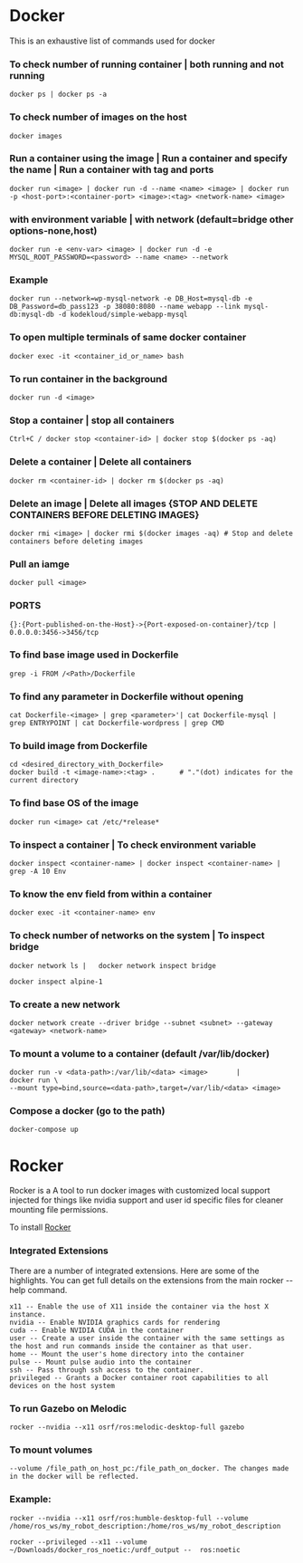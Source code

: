 # Docker
This is an exhaustive list of commands used for docker 

### To check number of running container | both running and not running
```
docker ps | docker ps -a
```


### To check number of images on the host 
```
docker images
```

### Run a container using the image   |    Run a container and specify the name   |   Run a container with tag and ports
```
docker run <image> | docker run -d --name <name> <image> | docker run -p <host-port>:<container-port> <image>:<tag> <network-name> <image>
```

### with environment variable        |   with network (default=bridge other options-none,host)
```
docker run -e <env-var> <image> | docker run -d -e MYSQL_ROOT_PASSWORD=<password> --name <name> --network 
```
### Example 
```
docker run --network=wp-mysql-network -e DB_Host=mysql-db -e DB_Password=db_pass123 -p 38080:8080 --name webapp --link mysql-db:mysql-db -d kodekloud/simple-webapp-mysql
```
### To open multiple terminals of same docker container
```
docker exec -it <container_id_or_name> bash
```

### To run container in the background
```
docker run -d <image>
```

### Stop a container                      |   stop all containers
```
Ctrl+C / docker stop <container-id> | docker stop $(docker ps -aq)
```

### Delete a container        |   Delete all containers
```
docker rm <container-id> | docker rm $(docker ps -aq)
```

### Delete an image       |   Delete all images {STOP AND DELETE CONTAINERS BEFORE DELETING IMAGES}
```
docker rmi <image> | docker rmi $(docker images -aq) # Stop and delete containers before deleting images
```

### Pull an iamge
```
docker pull <image>
```

### PORTS
```
{}:{Port-published-on-the-Host}->{Port-exposed-on-container}/tcp | 0.0.0.0:3456->3456/tcp
```

### To find base image used in Dockerfile
```
grep -i FROM /<Path>/Dockerfile
```

### To find any parameter in Dockerfile without opening
```
cat Dockerfile-<image> | grep <parameter>'| cat Dockerfile-mysql | grep ENTRYPOINT | cat Dockerfile-wordpress | grep CMD
```

### To build image from Dockerfile
```
cd <desired_directory_with_Dockerfile>
docker build -t <image-name>:<tag> .      # "."(dot) indicates for the current directory
```

### To find base OS of the image
```
docker run <image> cat /etc/*release*
```

### To inspect a container            | To check environment variable
```
docker inspect <container-name> | docker inspect <container-name> | grep -A 10 Env
```

### To know the env field from within a container
```
docker exec -it <container-name> env
```

### To check number of networks on the system |   To inspect bridge
```
docker network ls |   docker network inspect bridge

docker inspect alpine-1
```

### To create a new network
```
docker network create --driver bridge --subnet <subnet> --gateway <gateway> <network-name>
```

### To mount a volume to a container (default /var/lib/docker)
```
docker run -v <data-path>:/var/lib/<data> <image>       |       
docker run \
--mount type=bind,source=<data-path>,target=/var/lib/<data> <image>
```

### Compose a docker (go to the path)
```
docker-compose up
```
# Rocker

Rocker is a A tool to run docker images with customized local support injected for things like nvidia support and 
user id specific files for cleaner mounting file permissions.

To install [Rocker](https://github.com/osrf/rocker)

### Integrated Extensions
There are a number of integrated extensions. Here are some of the highlights. You can get full details on the extensions from the main rocker --help command.

    x11 -- Enable the use of X11 inside the container via the host X instance.
    nvidia -- Enable NVIDIA graphics cards for rendering
    cuda -- Enable NVIDIA CUDA in the container
    user -- Create a user inside the container with the same settings as the host and run commands inside the container as that user.
    home -- Mount the user's home directory into the container
    pulse -- Mount pulse audio into the container
    ssh -- Pass through ssh access to the container.
    privileged -- Grants a Docker container root capabilities to all devices on the host system


### To run Gazebo on Melodic
```
rocker --nvidia --x11 osrf/ros:melodic-desktop-full gazebo
```

### To mount volumes 
```
--volume /file_path_on_host_pc:/file_path_on_docker. The changes made in the docker will be reflected.
```
### Example: 
```
rocker --nvidia --x11 osrf/ros:humble-desktop-full --volume /home/ros_ws/my_robot_description:/home/ros_ws/my_robot_description
```
```
rocker --privileged --x11 --volume ~/Downloads/docker_ros_noetic:/urdf_output --  ros:noetic
```
